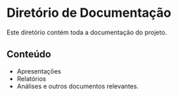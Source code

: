 # Diretório de Documentação

Este diretório contém toda a documentação do projeto.

## Conteúdo

- Apresentações
- Relatórios
- Análises e outros documentos relevantes.
